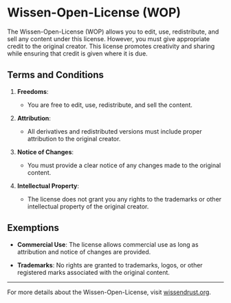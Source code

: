 # Wissen-Open-License (WOP)

The Wissen-Open-License (WOP) allows you to edit, use, redistribute, and sell any content under this license. However, you must give appropriate credit to the original creator. This license promotes creativity and sharing while ensuring that credit is given where it is due.

## Terms and Conditions

1. **Freedoms**:
   - You are free to edit, use, redistribute, and sell the content.

2. **Attribution**:
   - All derivatives and redistributed versions must include proper attribution to the original creator.

3. **Notice of Changes**:
   - You must provide a clear notice of any changes made to the original content.

4. **Intellectual Property**:
   - The license does not grant you any rights to the trademarks or other intellectual property of the original creator.

## Exemptions

- **Commercial Use**: The license allows commercial use as long as attribution and notice of changes are provided.

- **Trademarks**: No rights are granted to trademarks, logos, or other registered marks associated with the original content.

---

For more details about the Wissen-Open-License, visit [wissendrust.org](https://wissendrust.org).

